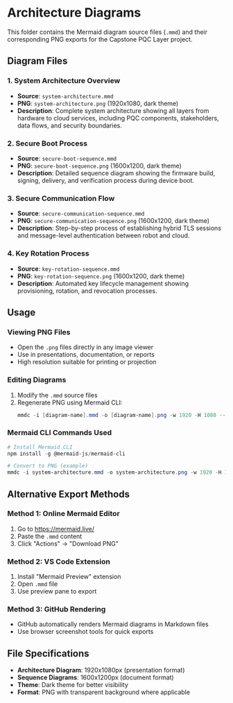 # Architecture Diagrams

This folder contains the Mermaid diagram source files (`.mmd`) and their corresponding PNG exports for the Capstone PQC Layer project.

## Diagram Files

### 1. System Architecture Overview
- **Source**: `system-architecture.mmd`
- **PNG**: `system-architecture.png` (1920x1080, dark theme)
- **Description**: Complete system architecture showing all layers from hardware to cloud services, including PQC components, stakeholders, data flows, and security boundaries.

### 2. Secure Boot Process
- **Source**: `secure-boot-sequence.mmd`
- **PNG**: `secure-boot-sequence.png` (1600x1200, dark theme)
- **Description**: Detailed sequence diagram showing the firmware build, signing, delivery, and verification process during device boot.

### 3. Secure Communication Flow
- **Source**: `secure-communication-sequence.mmd`
- **PNG**: `secure-communication-sequence.png` (1600x1200, dark theme)
- **Description**: Step-by-step process of establishing hybrid TLS sessions and message-level authentication between robot and cloud.

### 4. Key Rotation Process
- **Source**: `key-rotation-sequence.mmd`
- **PNG**: `key-rotation-sequence.png` (1600x1200, dark theme)
- **Description**: Automated key lifecycle management showing provisioning, rotation, and revocation processes.

## Usage

### Viewing PNG Files
- Open the `.png` files directly in any image viewer
- Use in presentations, documentation, or reports
- High resolution suitable for printing or projection

### Editing Diagrams
1. Modify the `.mmd` source files
2. Regenerate PNG using Mermaid CLI:
   ```powershell
   mmdc -i [diagram-name].mmd -o [diagram-name].png -w 1920 -H 1080 --theme dark
   ```

### Mermaid CLI Commands Used
```powershell
# Install Mermaid CLI
npm install -g @mermaid-js/mermaid-cli

# Convert to PNG (example)
mmdc -i system-architecture.mmd -o system-architecture.png -w 1920 -H 1080 --theme dark
```

## Alternative Export Methods

### Method 1: Online Mermaid Editor
1. Go to https://mermaid.live/
2. Paste the `.mmd` content
3. Click "Actions" → "Download PNG"

### Method 2: VS Code Extension
1. Install "Mermaid Preview" extension
2. Open `.mmd` file
3. Use preview pane to export

### Method 3: GitHub Rendering
- GitHub automatically renders Mermaid diagrams in Markdown files
- Use browser screenshot tools for quick exports

## File Specifications
- **Architecture Diagram**: 1920x1080px (presentation format)
- **Sequence Diagrams**: 1600x1200px (document format)
- **Theme**: Dark theme for better visibility
- **Format**: PNG with transparent background where applicable